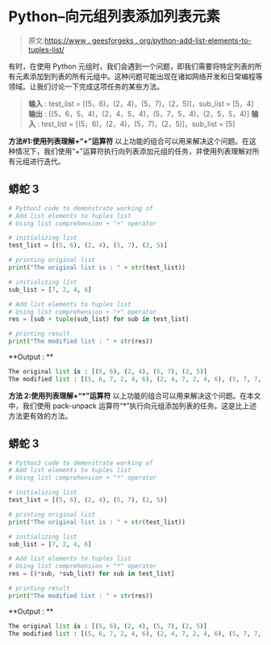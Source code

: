 # Python–向元组列表添加列表元素

> 原文:[https://www . geesforgeks . org/python-add-list-elements-to-tuples-list/](https://www.geeksforgeeks.org/python-add-list-elements-to-tuples-list/)

有时，在使用 Python 元组时，我们会遇到一个问题，即我们需要将特定列表的所有元素添加到列表的所有元组中。这种问题可能出现在诸如网络开发和日常编程等领域。让我们讨论一下完成这项任务的某些方法。

> **输入** : test_list = [(5，6)，(2，4)，(5，7)，(2，5)]，sub_list = [5，4]
> **输出** : [(5，6，5，4)，(2，4，5，4)，(5，7，5，4)，(2，5，5，4)]
> **输入** : test_list = [(5，6)，(2，4)，(5，7)，(2，5)]，sub_list = [5]

**方法#1:使用列表理解+“+”运算符**
以上功能的组合可以用来解决这个问题。在这种情况下，我们使用“+”运算符执行向列表添加元组的任务，并使用列表理解对所有元组进行迭代。

## 蟒蛇 3

```py
# Python3 code to demonstrate working of
# Add list elements to tuples list
# Using list comprehension + "+" operator

# initializing list
test_list = [(5, 6), (2, 4), (5, 7), (2, 5)]

# printing original list
print("The original list is : " + str(test_list))

# initializing list
sub_list = [7, 2, 4, 6]

# Add list elements to tuples list
# Using list comprehension + "+" operator
res = [sub + tuple(sub_list) for sub in test_list]

# printing result
print("The modified list : " + str(res))
```

**Output : **

```py
The original list is : [(5, 6), (2, 4), (5, 7), (2, 5)]
The modified list : [(5, 6, 7, 2, 4, 6), (2, 4, 7, 2, 4, 6), (5, 7, 7, 2, 4, 6), (2, 5, 7, 2, 4, 6)]
```

**方法 2:使用列表理解+“*”运算符**
以上功能的组合可以用来解决这个问题。在本文中，我们使用 pack-unpack 运算符“*”执行向元组添加列表的任务。这是比上述方法更有效的方法。

## 蟒蛇 3

```py
# Python3 code to demonstrate working of
# Add list elements to tuples list
# Using list comprehension + "*" operator

# initializing list
test_list = [(5, 6), (2, 4), (5, 7), (2, 5)]

# printing original list
print("The original list is : " + str(test_list))

# initializing list
sub_list = [7, 2, 4, 6]

# Add list elements to tuples list
# Using list comprehension + "*" operator
res = [(*sub, *sub_list) for sub in test_list]

# printing result
print("The modified list : " + str(res))
```

**Output : **

```py
The original list is : [(5, 6), (2, 4), (5, 7), (2, 5)]
The modified list : [(5, 6, 7, 2, 4, 6), (2, 4, 7, 2, 4, 6), (5, 7, 7, 2, 4, 6), (2, 5, 7, 2, 4, 6)]
```